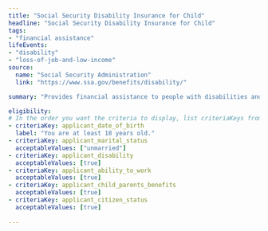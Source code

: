 ```yaml
---
title: "Social Security Disability Insurance for Child"
headline: "Social Security Disability Insurance for Child"
tags: 
- "financial assistance"
lifeEvents: 
- "disability"
- "loss-of-job-and-low-income"
source:
  name: "Social Security Administration"
  link: "https://www.ssa.gov/benefits/disability/"

summary: "Provides financial assistance to people with disabilities and their family members."

eligibility:
# In the order you want the criteria to display, list criteriaKeys from the csv here, each followed by a comma-separated list of which values indicate eligibility for that criteria. Wrap individual values in quotes if they have inner commas.
- criteriaKey: applicant_date_of_birth
  label: "You are at least 18 years old."
- criteriaKey: applicant_marital_status
  acceptableValues: ["unmarried"]
- criteriaKey: applicant_disability
  acceptableValues: [true]
- criteriaKey: applicant_ability_to_work
  acceptableValues: [true]
- criteriaKey: applicant_child_parents_benefits
  acceptableValues: [true]
- criteriaKey: applicant_citizen_status
  acceptableValues: [true]
  
---
```

